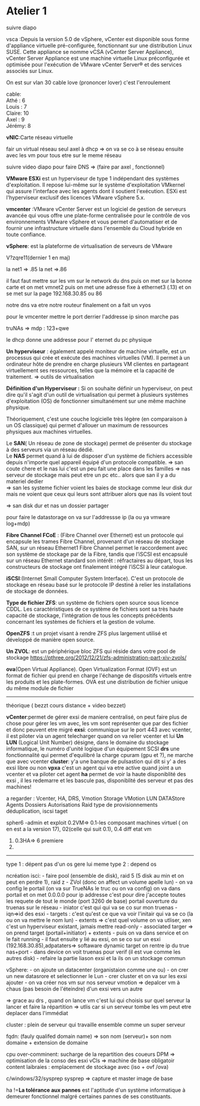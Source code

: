 # Atelier 1

suivre diapo 

vsca :Depuis la version 5.0 de vSphere, vCenter est disponible sous forme d'appliance virtuelle pré-configurée, fonctionnant sur une distribution Linux SUSE. Cette appliance se nomme vCSA (vCenter Server Appliance), vCenter Server Appliance est une machine virtuelle Linux préconfigurée et optimisée pour l'exécution de VMware vCenter Server® et des services associés sur Linux.


On est sur vlan 30
cable love (prononcer lover) c'est l'enroulement

cable: </br>
Athé : 6 </br>
Louis : 7 </br>
Claire: 10  </br>
Axel : 9  </br>
Jérémy: 8  </br>

**vNIC**:Carte réseau virtuelle 

fair un virtual réseau seul axel à dhcp => on va se co à se réseau ensuite avec les vm pour tous etre sur le meme réseau

suivre video diapo pour faire DNS => (faire par axel , fonctionnel)

**VMware ESXi** est un hyperviseur de type 1 indépendant des systèmes d'exploitation. Il repose lui-même sur le système d'exploitation VMkernel qui assure l'interface avec les agents dont il soutient l'exécution. ESXi est l'hyperviseur exclusif des licences VMware vSphere 5.x.


**vmcenter** :VMware vCenter Server est un logiciel de gestion de serveurs avancée qui vous offre une plate-forme centralisée pour le contrôle de vos environnements VMware vSphere et vous permet d'automatiser et de fournir une infrastructure virtuelle dans l'ensemble du Cloud hybride en toute confiance.

**vSphere**:  est la plateforme de virtualisation de serveurs de VMware

V?zqre11(dernier 1 en maj)

la net1 => .85
la net =>.86

il faut faut mettre sur les vm sur le network du dns puis on met sur la bonne carte et on met vmnet2
puis on met une adresse fixe à ethernet3 (.13)
et on se met sur la page 192.168.30.85 ou 86

notre dns va etre notre routeur
finalement on a fait un vyos

pour le vmcenter mettre le port derrier l'addresse ip sinon marche pas

truNAs => mdp : 123+qwe

le dhcp donne une addresse pour l' eternet du pc physique


**Un hyperviseur** : également appelé moniteur de machine virtuelle, est un processus qui crée et exécute des machines virtuelles (VM). Il permet à un ordinateur hôte de prendre en charge plusieurs VM clientes en partageant virtuellement ses ressources, telles que la mémoire et la capacité de traitement.
=> outils de virtualisation

**Définition d'un Hyperviseur :**
Si on souhaite définir un hyperviseur, on peut dire qu'il s'agit d'un outil de virtualisation qui permet à plusieurs systèmes d'exploitation (OS) de fonctionner simultanément sur une même machine physique.

Théoriquement, c'est une couche logicielle très légère (en comparaison à un OS classique) qui permet d'allouer un maximum de ressources physiques aux machines virtuelles.


Le **SAN**( Un réseau de zone de stockage) permet de présenter du stockage à des serveurs via un réseau dédié. </br>
Le **NAS** permet quand à lui de disposer d'un système de fichiers accessible depuis n'importe quel appareil équipé d'un protocole compatible.
=> san coute chere et le nas lui c'est un peu fait une place dans les familles 
=> nas serveur de stockage mais peut etre un pc etc.. alors que san il y a du materiel dedier  
=> san les systeme fichier voient les baies de stockage comme leur disk dur mais ne voient que ceux qui leurs sont attribuer alors que nas ils voient tout

=> san disk dur et nas un dossier partager

pour faire le datastorage on va sur l'addressse ip (la ou ya vmware log+mdp)


**Fibre Channel FCoE** : (Fibre Channel over Ethernet) est un protocole qui encapsule les trames Fibre Channel, provenant d'un réseau de stockage SAN, sur un réseau Ethernet1
Fibre Channel permet le raccordement avec son système de stockage par de la Fibre, tandis que l’iSCSI est encapsulé sur un réseau Ethernet standard
son intérêt : réfractaires au départ, tous les constructeurs de stockage ont finalement intégré l’iSCSI à leur catalogue. </br>

 **iSCSI**:(Internet Small Computer System Interface). C'est un protocole de stockage en réseau basé sur le protocole IP destiné à relier les installations de stockage de données.
 
**Type de fichier ZFS**: un système de fichiers open source sous licence CDDL. Les caractéristiques de ce système de fichiers sont sa très haute capacité de stockage, l'intégration de tous les concepts précédents concernant les systèmes de fichiers et la gestion de volume.
 
 **OpenZFS** :t un projet visant à rendre ZFS plus largement utilisé et développé de manière open source.
 
 **Un ZVOL**:  est un périphérique bloc ZFS qui réside dans votre pool de stockage
 https://pthree.org/2012/12/21/zfs-administration-part-xiv-zvols/
 
 **ova**(Open Virtual Appliance). Open Virtualization Format (OVF) est un format de fichier qui prend en charge l'échange de dispositifs virtuels entre les produits et les plate-formes. OVA est une distribution de fichier unique du même module de fichier
 
 -------------------
 théorique ( bezzt cours distance + video bezzet)
 
**vCenter**:permet de gérer exsi de maniere centralisé, on peut faire plus de chose pour gérer les vm avec, les vm sont représenter que par des fichier et donc peuvent etre migré
**exsi**: communique sur le port 443 avec vcenter, il est piloter via un agent telecharger quand on va relier vcenter et lui 
 **Un LUN** (Logical Unit Number) désigne, dans le domaine du stockage informatique, le numéro d'unité logique d'un équipement SCSI
 **drs** une fonctionnalité qui permet d'equilibré la charge cpuram (gpu et ?), ne marche que avec vcenter 
 **cluster**: y'a une banque de pulsastion qui dit si y' a des exsi libre ou non
**vpxa** c'est un agent qui va etre active quand joint a un vcenter et va piloter cet agent
**ha** permet de voir la haute disponiblité des exsi , il les redemarre et les bascule pas, disponiblité des serveur et pas des machines! 



a regarder :
Vcenter,
HA, 
DRS, 
Vmotion 
Storage 
VMotion
LUN 
DATAStore 
Agents 
Dossiers 
Autorisations 
Raid 
type de provisionnements
déduplication, 
iscsi
taget

spher6 -admin et exploit
    0.2VM=> 0.1-les composant machines virtuel ( on en est a la version 17), 02(celle qui suit 0.1), 0.4 diff etat vm
 1. 0.3HA=> 6 premiere
 2. 


-----

type 1 : dépent pas d'un os gere lui meme
type 2 : depend os

 
 
 ncréation isci: - faire pool (ensemble de disk),  raid 5 (5 disk au min et on peut en perdre 1), raid z
       - ZVol (donc on affect un volume apelle lun)
       - on va config le portail (on va sur TrueNAs le truc ou on va config) on va dans portail et on met 0.0.0.0 pour ip addresse c'est pour dire j'accepte toutes les requete de tout le monde (port 3260 de base) portail ouverture du truenas sur le réseau
       - iniator c'est qui qui va se co sur mon truenas
       - iqn=>id des esxi
       - targets : c'est qu'est ce que va voir l'initair qui va se co (la ou on va mettre le nom lun)
       - extents => c'est quel volume on va utliser, xen c'est un hyperviseur existant, jamais mettre read-only
       - associated targer => on prend target (portail+initiator) + extents
       - puis on va dans service et on le fait running
       - il faut ensuite y lié au exsi, on se co sur un esxi (192.168.30.85),adpataters=> softaware dynamic target on rentre ip du true nas+port
       - dans device on voit truenas pour verif (il est vue comme les autres disk)
       - refaire la partie liason exsi et la ils on un stockage commun

vSphere: - on ajoute un datacenter (organistaion comme une ou)
         - on crer un new datasrore et selectionner le Lun
         - crer cluster et on va sur les exsi ajouter
         - on va créer nos vm sur nos serveur
vmotion => depalcer vm à chaus (pas besoin de l'éteindre) d'un exsi vers un autre

=> grace au drs , quand on lance vm c'est lui qui choisis sur quel serveur la lancer et faire la répartition
=> utlis car si un serveur tombe les vm peut etre deplacer dans l'immédiat
              
 cluster : plein de serveur qui travaille ensemble comme un super serveur
 
 fqdn: (fauly qualifed domain name) => son nom (serveur)+ son nom domaine + extension de domaine
 
 cpu over-comminent: sucharge de la repartition des coueurs
 DPM => optimisation de la conso des esxi
 vCls => machine de base obligatoir
 content laibraies : emplacement de stockage  avec (iso + ovf /ova)
 
 c/windows/32/sysprep
sysprep => capture  et master image de base

ha !=**La tolérance aux pannes** est l'aptitude d'un système informatique à demeurer fonctionnel malgré certaines pannes de ses constituants.
